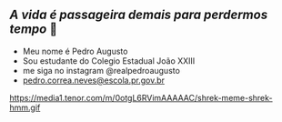 ## _A vida é passageira demais para perdermos tempo_  👋

  - Meu nome é Pedro Augusto
  - Sou estudante do Colegio Estadual João XXIII
  - me siga no instagram @realpedroaugusto
  - pedro.correa.neves@escola.pr.gov.br

https://media1.tenor.com/m/0otgL6RVimAAAAAC/shrek-meme-shrek-hmm.gif
